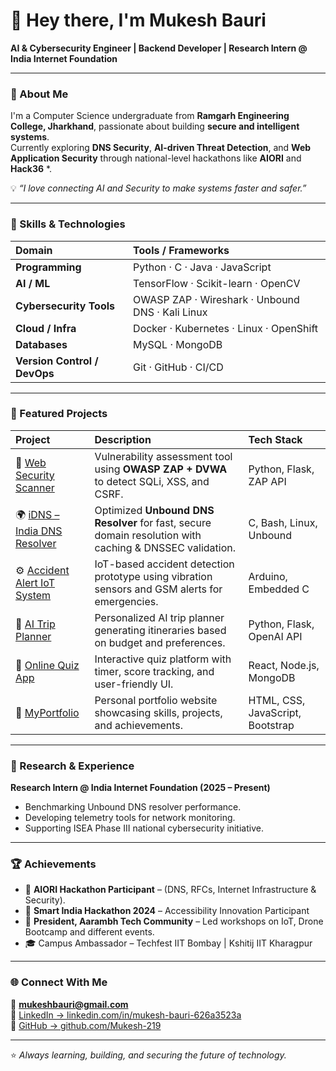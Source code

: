 # 👋 Hey there, I'm Mukesh Bauri  

**AI & Cybersecurity Engineer | Backend Developer | Research Intern @ India Internet Foundation**

---

### 🧭 About Me
I'm a Computer Science undergraduate from **Ramgarh Engineering College, Jharkhand**, passionate about building **secure and intelligent systems**.  
Currently exploring **DNS Security**, **AI-driven Threat Detection**, and **Web Application Security** through national-level hackathons like **AIORI** and **Hack36** *.  

💡 *“I love connecting AI and Security to make systems faster and safer.”*

---

### 🧠 Skills & Technologies

| Domain | Tools / Frameworks |
|:--|:--|
| **Programming** | Python · C · Java · JavaScript |
| **AI / ML** | TensorFlow · Scikit-learn · OpenCV |
| **Cybersecurity Tools** | OWASP ZAP · Wireshark · Unbound DNS · Kali Linux |
| **Cloud / Infra** | Docker · Kubernetes · Linux · OpenShift |
| **Databases** | MySQL · MongoDB |
| **Version Control / DevOps** | Git · GitHub · CI/CD |

---

### 🚀 Featured Projects

| Project | Description | Tech Stack |
|:--|:--|:--|
| 🔐 [Web Security Scanner](https://github.com/Jigisha-Diksha/Web-Security-Scanner) | Vulnerability assessment tool using **OWASP ZAP + DVWA** to detect SQLi, XSS, and CSRF. | Python, Flask, ZAP API |
| 🌍 [iDNS – India DNS Resolver](https://github.com/Mukesh-219/iDNS) | Optimized **Unbound DNS Resolver** for fast, secure domain resolution with caching & DNSSEC validation. | C, Bash, Linux, Unbound |
| ⚙️ [Accident Alert IoT System](https://github.com/Jigisha-Diksha/Accident-Alert-IoT-System) | IoT-based accident detection prototype using vibration sensors and GSM alerts for emergencies. | Arduino, Embedded C |
| 🧳 [AI Trip Planner](https://github.com/Mukesh-219/AI-Trip-Planner) | Personalized AI trip planner generating itineraries based on budget and preferences. | Python, Flask, OpenAI API |
| 🧠 [Online Quiz App](https://github.com/Mukesh-219/Online-Quiz-App) | Interactive quiz platform with timer, score tracking, and user-friendly UI. | React, Node.js, MongoDB |
| 💼 [MyPortfolio](https://github.com/Mukesh-219/MyPortfolio) | Personal portfolio website showcasing skills, projects, and achievements. | HTML, CSS, JavaScript, Bootstrap |

---

### 🧪 Research & Experience

**Research Intern @ India Internet Foundation (2025 – Present)**  
- Benchmarking Unbound DNS resolver performance.  
- Developing telemetry tools for network monitoring.  
- Supporting ISEA Phase III national cybersecurity initiative.  

---

### 🏆 Achievements
- 🥇 **AIORI Hackathon Participant** – (DNS, RFCs, Internet Infrastructure & Security).  
- 🧩 **Smart India Hackathon 2024** – Accessibility Innovation Participant  
- 🧠 **President, Aarambh Tech Community** –  Led workshops on IoT, Drone Bootcamp and different events.  
- 🎓 Campus Ambassador – Techfest IIT Bombay | Kshitij IIT Kharagpur  

---

### 🌐 Connect With Me
📧 **mukeshbauri@gmail.com**  
💼 [LinkedIn → linkedin.com/in/mukesh-bauri-626a3523a](https://linkedin.com/in/mukesh-bauri-626a3523a)  
🐙 [GitHub → github.com/Mukesh-219](https://github.com/Mukesh-219)

---

⭐ *Always learning, building, and securing the future of technology.*
